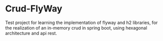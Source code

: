 # Crud-FlyWay
Test project for learning the implementation of flyway and h2 libraries, for the realization of an in-memory crud in spring boot, using hexagonal architecture and api rest.
